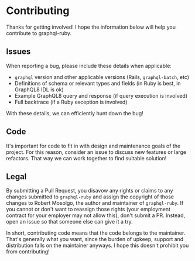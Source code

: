 # Contributing

Thanks for getting involved! I hope the information below will help you contribute to graphql-ruby.

## Issues

When reporting a bug, please include these details when applicable:

- `graphql` version and other applicable versions (Rails, `graphql-batch`, etc)
- Definitions of schema or relevant types and fields (in Ruby is best, in GraphQL8 IDL is ok)
- Example GraphQL8 query and response (if query execution is involved)
- Full backtrace (if a Ruby exception is involved)

With these details, we can efficiently hunt down the bug!

## Code

It's important for code to fit in with design and maintenance goals of the project. For this reason, consider an issue to discuss new features or large refactors. That way we can work together to find suitable solution!

## Legal

By submitting a Pull Request, you disavow any rights or claims to any changes submitted to `graphql-ruby` and assign the copyright of those changes to Robert Mosolgo, the author and maintainer of `graphql-ruby`. If you cannot or don't want to reassign those rights (your employment contract for your employer may not allow this), don't submit a PR. Instead, open an issue so that someone else can give it a try.

In short, contributing code means that the code belongs to the maintainer. That's generally what you want, since the burden of upkeep, support and distribution falls on the maintainer anyways. I hope this doesn't prohibit you from contributing!
